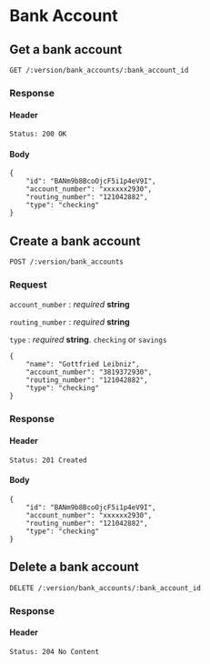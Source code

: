 # Bank Account

## Get a bank account

    GET /:version/bank_accounts/:bank_account_id

### Response

#### Header

    Status: 200 OK

#### Body

    {
        "id": "BANm9b8BcoOjcF5i1p4eV9I",
        "account_number": "xxxxxx2930",
        "routing_number": "121042882",
        "type": "checking"
    }


## Create a bank account

    POST /:version/bank_accounts

### Request

`account_number`
: _required_ **string**

`routing_number`
: _required_ **string**

`type`
: _required_ **string**. `checking` or `savings`

    {
        "name": "Gottfried Leibniz",
        "account_number": "3819372930",
        "routing_number": "121042882",
        "type": "checking"
    }

### Response

#### Header

    Status: 201 Created

#### Body

    {
        "id": "BANm9b8BcoOjcF5i1p4eV9I",
        "account_number": "xxxxxx2930",
        "routing_number": "121042882",
        "type": "checking"
    }


## Delete a bank account

    DELETE /:version/bank_accounts/:bank_account_id

### Response

#### Header

    Status: 204 No Content